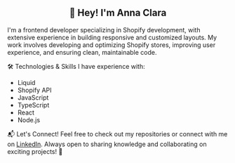 <h2 align="center">👋 Hey! I'm Anna Clara </h2>

I'm a frontend developer specializing in Shopify development, with extensive experience in building responsive and customized layouts. My work involves developing and optimizing Shopify stores, improving user experience, and ensuring clean, maintainable code.

🛠️ Technologies & Skills
I have experience with:
- Liquid
- Shopify API
- JavaScript
- TypeScript
- React
- Node.js

📬 Let's Connect!
Feel free to check out my repositories or connect with me on [LinkedIn](https://www.linkedin.com/in/annaclaraf). Always open to sharing knowledge and collaborating on exciting projects! 🚀
